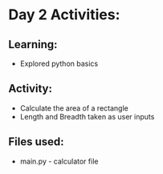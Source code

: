 # Day 2 Activities:

## Learning:
- Explored python basics

## Activity: 
- Calculate the area of a rectangle
- Length and Breadth taken as user inputs

## Files used:
- main.py - calculator file
